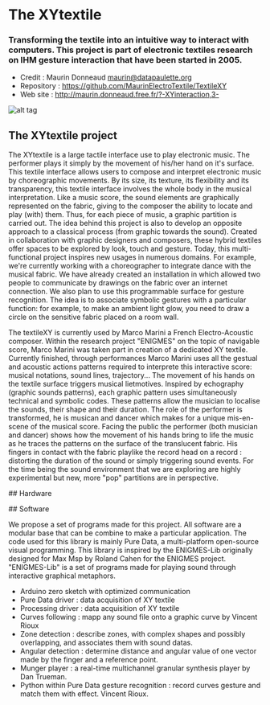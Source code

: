 # The XYtextile

### Transforming the textile into an intuitive way to interact with computers. This project is part of electronic textiles research on IHM gesture interaction that have been started in 2005.
 - Credit : Maurin Donneaud <maurin@datapaulette.org>
 - Repository : https://github.com/MaurinElectroTextile/TextileXY
 - Web site : http://maurin.donneaud.free.fr/?-XYinteraction,3-

![alt tag](https://farm1.staticflickr.com/151/415702494_c5f5f388be_o_d.jpg)

## The XYtextile project

The XYtextile is a large tactile interface use to play electronic music. The performer plays it simply by the movement of his/her hand on it's surface. This textile interface allows users to compose and interpret electronic music by choreographic movements. By its size, its texture, its flexibility and its transparency, this textile interface involves the whole body in the musical interpretation. Like a music score, the sound elements are graphically represented on the fabric, giving to the composer the ability to locate and play (with) them. Thus, for each piece of music, a graphic partition is carried out. The idea behind this project is also to develop an opposite approach to a classical process (from graphic towards the sound). Created in collaboration with graphic designers and composers, these hybrid textiles offer spaces to be explored by look, touch and gesture. Today, this multi- functional project inspires new usages in numerous domains. For example, we're currently working with a choreographer to integrate dance with the musical fabric. We have already created an installation in which allowed two people to communicate by drawings on the fabric over an internet connection. We also plan to use this programmable surface for gesture recognition. The idea is to associate symbolic gestures with a particular function: for example, to make an ambient light glow, you need to draw a circle on the sensitive fabric placed on a room wall.

The textileXY is currently used by Marco Marini a French Electro-Acoustic composer. Within the research project "ENIGMES" on the topic of navigable score, Marco Marini was taken part in creation of a dedicated XY textile. Currently finished, through performances Marco Marini uses all the gestual and acoustic actions patterns required to interprete this interactive score: musical notations, sound lines, trajectory... The movement of his hands on the textile surface triggers musical lietmotives. Inspired by echography (graphic sounds patterns), each graphic pattern uses simultaneously technical and symbolic codes. These patterns allow the musician to localise the sounds, their shape and their duration. The role of the performer is transformed, he is musican and dancer which makes for a unique mis-en-scene of the musical score. Facing the public the performer (both musician and dancer) shows how the movement of his hands bring to life the music as he traces the patterns on the surface of the translucent fabric. His fingers in contact with the fabric playlike the record head on a record : distorting the duration of the sound or simply triggering sound events. For the time being the sound environment that we are exploring are highly experimental but new, more "pop" partitions are in perspective.

## Hardware

## Software

We propose a set of programs made for this project. All software are a modular base that can be combine to make a particular application. The code used for this library is mainly Pure Data, a multi-platform open-source visual programming. This library is inspired by the ENIGMES-Lib originally designed for Max Msp by Roland Cahen for the ENIGMES project. "ENIGMES-Lib" is a set of programs made for playing sound through interactive graphical metaphors.

- Arduino zero sketch with optimized communication
- Pure Data driver : data acquisition of XY textile
- Processing driver : data acquisition of XY textile
- Curves following : mapp any sound file onto a graphic curve by Vincent Rioux
- Zone detection : describe zones, with complex shapes and possibly overlapping, and associates them with sound datas.
- Angular detection : determine distance and angular value of one vector made by the finger and a reference point.
- Munger player : a real-time multichannel granular synthesis player by Dan Trueman.
- Python within Pure Data gesture recognition : record curves gesture and match them with effect. Vincent Rioux.

